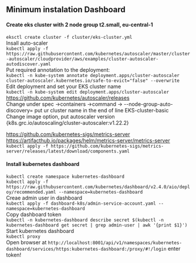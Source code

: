 ## Minimum instalation Dashboard

#### Create eks cluster with 2 node group t2.small, eu-central-1
`eksctl create cluster -f cluster/eks-cluster.yml` \
Insall auto-scaler \
`kubectl apply -f https://raw.githubusercontent.com/kubernetes/autoscaler/master/cluster-autoscaler/cloudprovider/aws/examples/cluster-autoscaler-autodiscover.yaml` \
Put required annotation to the deployment: \
`kubectl -n kube-system annotate deployment.apps/cluster-autoscaler cluster-autoscaler.kubernetes.io/safe-to-evict="false" --overwrite` \
Edit deployment and set your EKS cluster name \
`kubectl -n kube-system edit deployment.apps/cluster-autoscaler` \
https://github.com/kubernetes/autoscaler/releases \
Change under spec ->containers ->command -> --node-group-auto-discovery= put ur cluster name in the end of line EKS-cluster-basic \
Change image option, put autoscaler version {k8s.grc.io/autoscaling/cluster-autoscaler:v1.22.2}

https://github.com/kubernetes-sigs/metrics-server \
https://artifacthub.io/packages/helm/metrics-server/metrics-server \
`kubectl apply -f https://github.com/kubernetes-sigs/metrics-server/releases/latest/download/components.yaml`

#### Install kubernetes dashboard 
`kubectl create namespace kubernetes-dashboard` \
`kubectl apply -f https://raw.githubusercontent.com/kubernetes/dashboard/v2.4.0/aio/deploy/recommended.yaml --namespace=kubernetes-dashboard` \
Creae admin user in dashboard \
`kubectl apply -f dashboard-k8s/admin-service-account.yaml --namespace=kubernetes-dashboard` \
Copy dashboard token \
`kubectl -n kubernetes-dashboard describe secret $(kubectl -n kubernetes-dashboard get secret | grep admin-user | awk '{print $1}')`
Start kubernetes dashboard \
`kubectl proxy` \
Open browser at `http://localhost:8001/api/v1/namespaces/kubernetes-dashboard/services/https:kubernetes-dashboard:/proxy/#!/login`
enter token!
